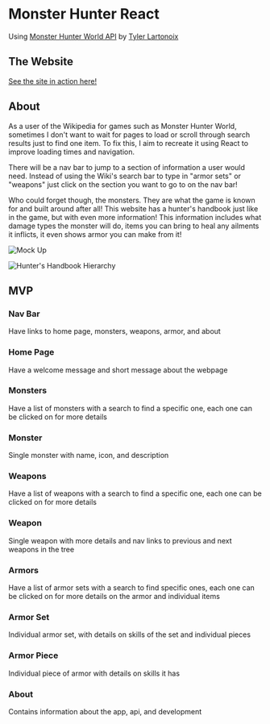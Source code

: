 # Monster Hunter React

Using [Monster Hunter World API](https://mhw-db.com/ ) by [Tyler Lartonoix](https://github.com/LartTyler)

## The Website

[See the site in action here!](https://hunters-handbook.netlify.app)

## About

As a user of the Wikipedia for games such as Monster Hunter World, sometimes I don't want to wait for pages to load or scroll through search results just to find one item. To fix this, I aim to recreate it using React to improve loading times and navigation. 

There will be a nav bar to jump to a section of information a user would need. Instead of using the Wiki's search bar to type in "armor sets" or "weapons" just click on the section you want to go to on the nav bar! 

Who could forget though, the monsters. They are what the game is known for and built around after all! This website has a hunter's handbook just like in the game, but with even more information! This information includes what damage types the monster will do, items you can bring to heal any ailments it inflicts, it even shows armor you can make from it!


![Mock Up](https://user-images.githubusercontent.com/105743483/179528305-0895723d-dbe1-48b1-bbd0-8ccde07f88ac.PNG)


![Hunter's Handbook Hierarchy](https://user-images.githubusercontent.com/105743483/180781199-fd59b50e-62e0-43d4-904c-1df77e803cf4.png)


## MVP

### Nav Bar

Have links to home page, monsters, weapons, armor, and about

### Home Page

Have a welcome message and short message about the webpage

### Monsters

Have a list of monsters with a search to find a specific one, each one can be clicked on for more details

### Monster

Single monster with name, icon, and description

### Weapons

Have a list of weapons with a search to find a specific one, each one can be clicked on for more details

### Weapon

Single weapon with more details and nav links to previous and next weapons in the tree

### Armors

Have a list of armor sets with a search to find specific ones, each one can be clicked on for more details on the armor and individual items

### Armor Set

Individual armor set, with details on skills of the set and individual pieces

### Armor Piece

Individual piece of armor with details on skills it has

### About

Contains information about the app, api, and development
